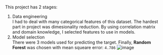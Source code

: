This project has 2 stages:
1. Data engineering</br>
I had to deal with many categorical features of this dataset. The hardest part in project was dimesionality reduction. By using correlation matrix and domain knowledge, I selected features to use in models.
2. Model selection</br>
There were 3 models used for predicting the target. Finally, **Random Forest** was chosen with mean squeare error: `4.786`
![image](https://github.com/DuyAccel/Into_Machine_Learning_SGU/assets/84909478/870cbe70-280e-43e0-834a-d9119a4bc1b6)
